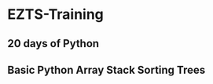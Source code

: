 # EZTS-Training
20 days of Python
-------------------
Basic Python
Array
Stack
Sorting
Trees
-------------------
